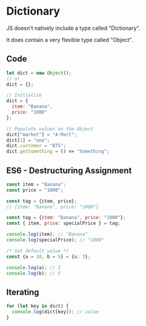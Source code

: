 # Dictionary
JS doesn't natively include a type called "Dictionary".

It does contain a very flexible type called "Object".

## Code
```javascript
let dict = new Object();
// or
dict = {};

// Initialize
dict = {
  item: "Banana",
  price: "1000"
};

// Populate values on the Object
dict["market"] = "A-Mart";
dict[1] = "one";
dict.customer = "BTS";
dict.getSomething = () => "Something";
```

## ES6 - Destructuring Assignment

```javascript
const item = "Banana";
const price = "1000";

const tag = {item, price};
// {item: "Banana", price: "1000"}
```

```javascript
const tag = {item: "Banana", price: "1000"};
const { item, price: specialPrice } = tag;

console.log(item); // "Banana"
console.log(specialPrice); // "1000"

/* Set default value */
const {a = 10, b = 5} = {a: 3};

console.log(a); // 3
console.log(b); // 5
```

## Iterating
```javascript
for (let key in dict) {
  console.log(dict[key]); // value
}
```